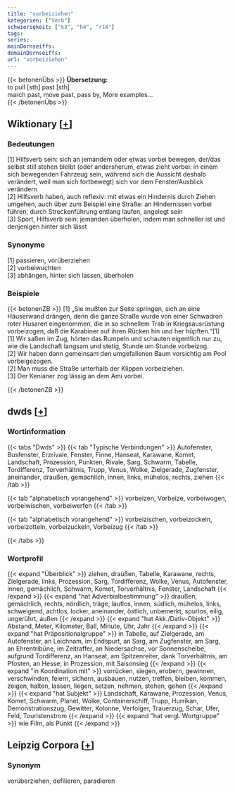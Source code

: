 ```yaml
---
title: "vorbeiziehen"
kategorien: ["Verb"]
schwierigkeit: ["k3", "h4", "r14"]
tags:
series:
mainDornseiffs:
domainDornseiffs:
url: "vorbeiziehen"
---
```


{{< betonenÜbs >}}
**Übersetzung:**  
to pull [sth] past [sth]  
march past, move past, pass  by, More examples...  
{{< /betonenÜbs >}}

## Wiktionary [[+](https://de.wiktionary.org/wiki/vorbeiziehen)]

### Bedeutungen
[1] Hilfsverb sein: sich an jemandem oder etwas vorbei bewegen, der/das selbst still stehen bleibt (oder andersherum, etwas zieht vorbei: in einem sich bewegenden Fahrzeug sein, während sich die Aussicht deshalb verändert, weil man sich fortbewegt) sich vor dem Fenster/Ausblick verändern  
[2] Hilfsverb haben, auch reflexiv: mit etwas ein Hindernis durch Ziehen umgehen, auch über zum Beispiel eine Straße: an Hindernissen vorbei führen, durch Streckenführung entlang laufen, angelegt sein  
[3] Sport, Hilfsverb sein: jemanden überholen, indem man schneller ist und denjenigen hinter sich lässt  

### Synonyme
[1] passieren, vorüberziehen  
[2] vorbeiwuchten  
[3] abhängen, hinter sich lassen, überholen  

### Beispiele
{{< betonenZB >}}
[1] „Sie mußten zur Seite springen, sich an eine Häuserwand drängen, denn die ganze Straße wurde von einer Schwadron roter Husaren eingenommen, die in so schnellem Trab in Kriegsausrüstung vorbeizogen, daß die Karabiner auf ihren Rücken hin und her hüpften.“[1]  
[1] Wir saßen im Zug, hörten das Rumpeln und schauten eigentlich nur zu, wie die Landschaft langsam und stetig, Stunde um Stunde vorbeizog.  
[2] Wir haben dann gemeinsam den umgefallenen Baum vorsichtig am Pool vorbeigezogen.  
[2] Man muss die Straße unterhalb der Klippen vorbeiziehen.  
[3] Der Kenianer zog lässig an dem Ami vorbei.  

{{< /betonenZB >}}


## dwds [[+](https://www.dwds.de/wb/vorbeiziehen)]

### Wortinformation
{{< tabs "Dwds" >}}
{{< tab "Typische Verbindungen" >}}
Autofenster, Busfenster, Erzrivale, Fenster, Finne, Hanseat, Karawane, Komet, Landschaft, Prozession, Punkten, Rivale, Sarg, Schwarm, Tabelle, Tordifferenz, Torverhältnis, Trupp, Venus, Wolke, Zielgerade, Zugfenster, aneinander, draußen, gemächlich, innen, links, mühelos, rechts, ziehen
{{< /tab >}}

{{< tab "alphabetisch vorangehend" >}}
vorbeizen, Vorbeize, vorbeiwogen, vorbeiwischen, vorbeiwerfen
{{< /tab >}}

{{< tab "alphabetisch vorangehend" >}}
vorbeizischen, vorbeizockeln, vorbeizotteln, vorbeizuckeln, Vorbeizug
{{< /tab >}}

{{< /tabs >}}

### Wortprofil
{{< expand "Überblick" >}} ziehen, draußen, Tabelle, Karawane, rechts, Zielgerade, links, Prozession, Sarg, Tordifferenz, Wolke, Venus, Autofenster, innen, gemächlich, Schwarm, Komet, Torverhältnis, Fenster, Landschaft {{< /expand >}}
{{< expand "hat Adverbialbestimmung" >}} draußen, gemächlich, rechts, nördlich, träge, lautlos, innen, südlich, mühelos, links, schweigend, achtlos, locker, aneinander, östlich, unbemerkt, spurlos, eilig, ungerührt, außen {{< /expand >}}
{{< expand "hat Akk./Dativ-Objekt" >}} Abstand, Meter, Kilometer, Ball, Minute, Uhr, Jahr {{< /expand >}}
{{< expand "hat Präpositionalgruppe" >}} in Tabelle, auf Zielgerade, am Autofenster, an Leichnam, im Endspurt, an Sarg, am Zugfenster, am Sarg, an Ehrentribüne, im Zeitraffer, an Niedersachse, vor Sonnenscheibe, aufgrund Tordifferenz, an Hanseat, am Spitzenreiter, dank Torverhältnis, am Pfosten, an Hesse, in Prozession, mit Saisonsieg {{< /expand >}}
{{< expand "in Koordination mit" >}} vorrücken, siegen, erobern, gewinnen, verschwinden, feiern, sichern, ausbauen, nutzen, treffen, bleiben, kommen, zeigen, halten, lassen, liegen, setzen, nehmen, stehen, gehen {{< /expand >}}
{{< expand "hat Subjekt" >}} Landschaft, Karawane, Prozession, Venus, Komet, Schwarm, Planet, Wolke, Containerschiff, Trupp, Hurrikan, Demonstrationszug, Gewitter, Kolonne, Verfolger, Trauerzug, Schar, Ufer, Feld, Touristenstrom {{< /expand >}}
{{< expand "hat vergl. Wortgruppe" >}} wie Film, als Punkt {{< /expand >}}

## Leipzig Corpora [[+](https://corpora.uni-leipzig.de/en/res?word=vorbeiziehen&corpusId=deu_newscrawl-public_2018)]


### Synonym
vorüberziehen, defilieren, paradieren


